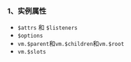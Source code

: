 ### 1、实例属性

- `$attrs` 和 `$listeners`
- `$options`
- `vm.$parent`和`vm.$children`和`vm.$root`
- `vm.$slots`